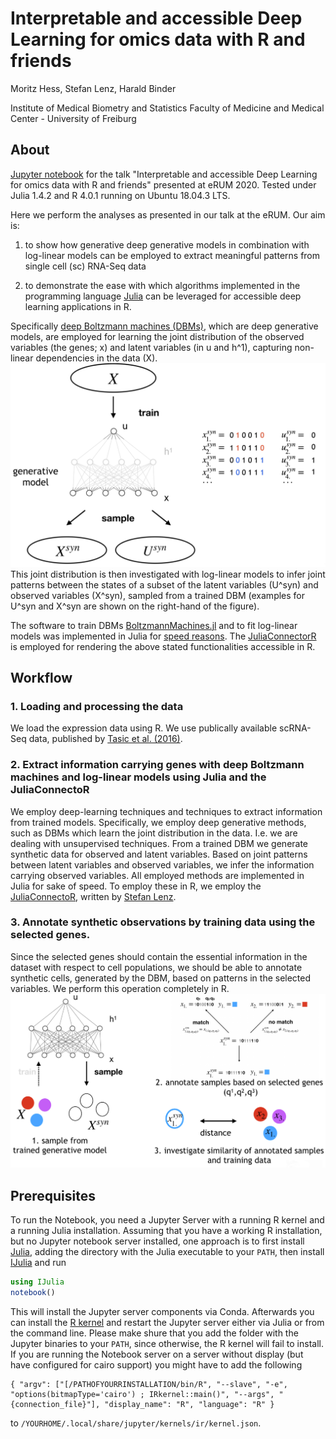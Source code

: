 # Interpretable and accessible Deep Learning for omics data with R and friends
Moritz Hess, Stefan Lenz, Harald Binder

Institute of Medical Biometry and Statistics
Faculty of Medicine and Medical Center - University of Freiburg



## About

[Jupyter notebook](scRNA-Seq_example.ipynb) for the talk "Interpretable and accessible Deep Learning for omics data with R and friends" presented at eRUM 2020.
Tested under Julia 1.4.2 and R 4.0.1 running on Ubuntu 18.04.3 LTS.

Here we perform the analyses as presented in our talk at the eRUM. Our aim is:

1. to show how generative deep generative models in combination with log-linear models can be employed to extract meaningful patterns from single cell (sc) RNA-Seq data

2. to demonstrate the ease with which algorithms implemented in the programming language [Julia](julialang.org) can be leveraged for accessible deep learning applications in R.

Specifically [deep Boltzmann machines (DBMs)](http://www.cs.toronto.edu/~fritz/absps/dbm.pdf), which are deep generative models, are employed for learning the joint distribution of the observed variables (the genes; x) and latent variables (in u and h^1), capturing non-linear dependencies in the data (X). 
![dbm_joint.png](dbm_joint.png)
This joint distribution is then investigated with log-linear models to infer joint patterns between the states of a subset of the latent variables (U^syn) and observed variables (X^syn), sampled from a trained DBM (examples for U^syn and X^syn are shown on the right-hand of the figure).

The software to train DBMs [BoltzmannMachines.jl](https://github.com/stefan-m-lenz/BoltzmannMachines.jl) and to fit log-linear models was implemented in Julia for [speed reasons](https://julialang.org/benchmarks/). The [JuliaConnectorR](https://github.com/stefan-m-lenz/JuliaConnectoR) is employed for rendering the above stated functionalities accessible in R.  

## Workflow

### 1. Loading and processing the data

We load the expression data using R. We use publically available scRNA-Seq data, published by [Tasic et al. (2016)](https://www.nature.com/articles/nn.4216).

### 2. Extract information carrying genes with deep Boltzmann machines and log-linear models using Julia and the JuliaConnectoR
We employ deep-learning techniques and techniques to extract information from trained models. Specifically, we employ deep generative methods, such as DBMs which learn the joint distribution in the data. I.e. we are dealing with unsupervised techniques. From a trained DBM we generate synthetic data for observed and latent variables. Based on joint patterns between latent variables and observed variables, we infer the information carrying observed variables. All employed methods are implemented in Julia for sake of speed. To employ these in R, we employ the [JuliaConnectoR](https://cran.r-project.org/web/packages/JuliaConnectoR/index.html), written by [Stefan Lenz](https://github.com/stefan-m-lenz).

### 3. Annotate synthetic observations by training data using the selected genes.
Since the selected genes should contain the essential information in the dataset with respect to cell populations, we should be able to annotate synthetic cells, generated by the DBM, based on patterns in the selected variables. We perform this operation completely in R.
![annotate_by_pattern.png](annotate_by_pattern.png)

## Prerequisites

To run the Notebook, you need a Jupyter Server with a running R kernel and a running Julia installation. Assuming that you have a working R installation, but no Jupyter notebook server installed, one approach is to first install [Julia](https://www.julialang.org/downloads/), adding the directory with the Julia executable to your ```PATH```, then install [IJulia](https://github.com/JuliaLang/IJulia.jl) and run
```julia 
using IJulia
notebook()
```
This will install the Jupyter server components via Conda.
Afterwards you can install the [R kernel](https://github.com/IRkernel/IRkernel) and restart the Jupyter server either via Julia or from the command line. Please make shure that you add the folder with the Jupyter binaries to your ```PATH```, since otherwise, the R kernel will fail to install. If you are running the Notebook server on a server without display (but have configured for cairo support) you might have to add the following
```
{ "argv": ["[/PATHOFYOURRINSTALLATION/bin/R", "--slave", "-e", "options(bitmapType='cairo') ; IRkernel::main()", "--args", "{connection_file}"], "display_name": "R", "language": "R" }
```
to ```/YOURHOME/.local/share/jupyter/kernels/ir/kernel.json```.
